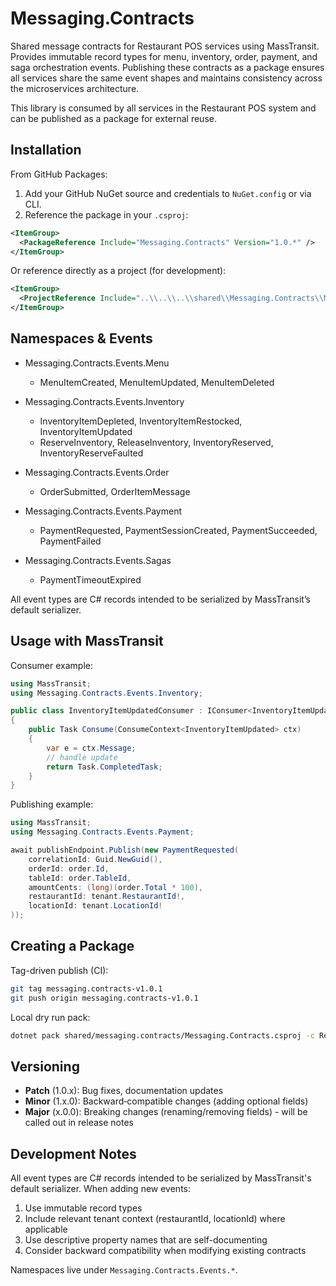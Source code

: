 # Messaging.Contracts

Shared message contracts for Restaurant POS services using MassTransit. Provides immutable record types for menu, inventory, order, payment, and saga orchestration events. Publishing these contracts as a package ensures all services share the same event shapes and maintains consistency across the microservices architecture.

This library is consumed by all services in the Restaurant POS system and can be published as a package for external reuse.

## Installation

From GitHub Packages:

1) Add your GitHub NuGet source and credentials to `NuGet.config` or via CLI.
2) Reference the package in your `.csproj`:

```xml
<ItemGroup>
  <PackageReference Include="Messaging.Contracts" Version="1.0.*" />
</ItemGroup>
```

Or reference directly as a project (for development):

```xml
<ItemGroup>
  <ProjectReference Include="..\\..\\..\\shared\\Messaging.Contracts\\Messaging.Contracts.csproj" />
</ItemGroup>
```

## Namespaces & Events

- Messaging.Contracts.Events.Menu
  - MenuItemCreated, MenuItemUpdated, MenuItemDeleted

- Messaging.Contracts.Events.Inventory
  - InventoryItemDepleted, InventoryItemRestocked, InventoryItemUpdated
  - ReserveInventory, ReleaseInventory, InventoryReserved, InventoryReserveFaulted

- Messaging.Contracts.Events.Order
  - OrderSubmitted, OrderItemMessage

- Messaging.Contracts.Events.Payment
  - PaymentRequested, PaymentSessionCreated, PaymentSucceeded, PaymentFailed

- Messaging.Contracts.Events.Sagas
  - PaymentTimeoutExpired

All event types are C# records intended to be serialized by MassTransit’s default serializer.

## Usage with MassTransit

Consumer example:
```csharp
using MassTransit;
using Messaging.Contracts.Events.Inventory;

public class InventoryItemUpdatedConsumer : IConsumer<InventoryItemUpdated>
{
    public Task Consume(ConsumeContext<InventoryItemUpdated> ctx)
    {
        var e = ctx.Message;
        // handle update
        return Task.CompletedTask;
    }
}
```

Publishing example:
```csharp
using MassTransit;
using Messaging.Contracts.Events.Payment;

await publishEndpoint.Publish(new PaymentRequested(
    correlationId: Guid.NewGuid(),
    orderId: order.Id,
    tableId: order.TableId,
    amountCents: (long)(order.Total * 100),
    restaurantId: tenant.RestaurantId!,
    locationId: tenant.LocationId!
));
```

## Creating a Package

Tag-driven publish (CI):

```bash
git tag messaging.contracts-v1.0.1
git push origin messaging.contracts-v1.0.1
```

Local dry run pack:

```bash
dotnet pack shared/messaging.contracts/Messaging.Contracts.csproj -c Release -p:PackageVersion=1.0.1 -o ./packages
```

## Versioning

- **Patch** (1.0.x): Bug fixes, documentation updates
- **Minor** (1.x.0): Backward‑compatible changes (adding optional fields)
- **Major** (x.0.0): Breaking changes (renaming/removing fields) - will be called out in release notes

## Development Notes

All event types are C# records intended to be serialized by MassTransit's default serializer. When adding new events:

1. Use immutable record types
2. Include relevant tenant context (restaurantId, locationId) where applicable
3. Use descriptive property names that are self-documenting
4. Consider backward compatibility when modifying existing contracts

Namespaces live under `Messaging.Contracts.Events.*`.
